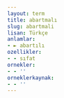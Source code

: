 ```yaml
---
layout: term
title: abartmalı
slug: abartmali
lisan: Türkçe
anlamlar:
- ► abartılı
ozellikler:
- - sıfat
ornekler:
- - ''
orneklerkaynak:
- - ''
---
```

